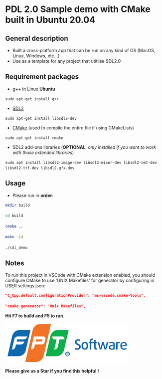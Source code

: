# PDL 2.0 Sample demo with CMake built in Ubuntu 20.04

## General description
  * Built a cross-platform app that can be run on any kind of OS (MacOS, Linux, Windows, etc...)
  * Use as a template for any project that utitlise SDL2.0

## Requirement packages
* g++ in Linux **Ubuntu** 

`sudo apt-get install g++`

* [SDL2][]

`sudo apt-get install libsdl2-dev`

* [CMake][] (used to compile the entire file if using CMakeLists)

`sudo apt-get install cmake`

* SDL2 add-ons libraries (**OPTIONAL**, *only installed if you want to work with those extended libraries*)

`sudo apt install libsdl2-image-dev libsdl2-mixer-dev libsdl2-net-dev libsdl2-ttf-dev libsdl2-gfx-dev`

 
## Usage

* Please run in **order**:

```sh
mkdir build

cd build

cmake ..

make -j4

./sdl_demo
```

## Notes

To run this project in VSCode with CMake extension enabled, you should configure CMake to use 'UNIX Makefiles'
for generator by configuring in USER settings.json:

```json
"C_Cpp.default.configurationProvider": "ms-vscode.cmake-tools",

"cmake.generator": "Unix Makefiles",

```
**Hit F7 to build and F5 to run**. 

![](https://github.com/lenhatquang2512/sdl2_music_project/blob/main/img/fso.png)

<!-- ![](https://github.com/lenhatquang2512/fso_training_CPP_Code_test/blob/master/img/fso.png) -->

**Please give us a Star if you find this helpful !**

[CMake]: https://cmake.org
[SDL2]: https://www.libsdl.org